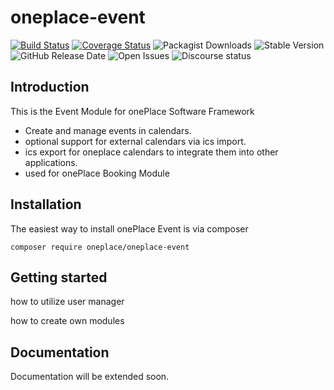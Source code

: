 # oneplace-event

[![Build Status](https://travis-ci.com/OnePlc/PLC_X_Event.svg?branch=master)](https://travis-ci.com/OnePlc/PLC_X_Event)
[![Coverage Status](https://coveralls.io/repos/github/OnePlc/PLC_X_Event/badge.svg?branch=master)](https://coveralls.io/github/OnePlc/PLC_X_Event?branch=master)
![Packagist Downloads](https://img.shields.io/packagist/dt/oneplace/oneplace-event)
![Stable Version](https://img.shields.io/packagist/v/oneplace/oneplace-event)
![GitHub Release Date](https://img.shields.io/github/release-date/oneplc/plc_x_event)
![Open Issues](https://img.shields.io/github/issues-raw/oneplc/plc_x_event)
![Discourse status](https://img.shields.io/discourse/status?server=https%3A%2F%2Fdiscourse.1plc.ch)

## Introduction

This is the Event Module for onePlace Software Framework

- Create and manage events in calendars. 
- optional support for external calendars via ics import.
- ics export for oneplace calendars to integrate them into other applications.
- used for onePlace Booking Module

## Installation

The easiest way to install onePlace Event is via composer
```shell script
composer require oneplace/oneplace-event
```

## Getting started

how to utilize user manager

how to create own modules

## Documentation

Documentation will be extended soon.
